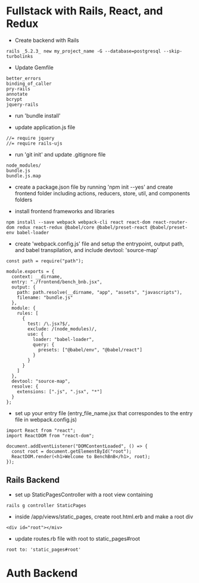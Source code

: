 # Fullstack with Rails, React, and Redux

- Create backend with Rails
```
rails _5.2.3_ new my_project_name -G --database=postgresql --skip-turbolinks
```

- Update Gemfile
```
better_errors
binding_of_caller
pry-rails
annotate
bcrypt
jquery-rails 
``` 

- run 'bundle install'

- update application.js file
```
//= require jquery
//= require rails-ujs
```

- run 'git init' and update .gitignore file
```
node_modules/
bundle.js
bundle.js.map
```

- create a package.json file by running 'npm init --yes' and create frontend folder including  actions, reducers, store, util, and components folders

- install frontend frameworks and libraries
```
npm install --save webpack webpack-cli react react-dom react-router-dom redux react-redux @babel/core @babel/preset-react @babel/preset-env babel-loader
```

- create 'webpack.config.js' file and setup the entrypoint, output path, and babel transpilation, and include devtool: 'source-map'
```
const path = require("path");

module.exports = {
  context: __dirname,
  entry: "./frontend/bench_bnb.jsx",
  output: {
    path: path.resolve(__dirname, "app", "assets", "javascripts"),
    filename: "bundle.js"
  },
  module: {
    rules: [
      {
        test: /\.jsx?$/,
        exclude: /(node_modules)/,
        use: {
          loader: "babel-loader",
          query: {
            presets: ["@babel/env", "@babel/react"]
          }
        }
      }
    ]
  },
  devtool: "source-map",
  resolve: {
    extensions: [".js", ".jsx", "*"]
  }
};
```

- set up your entry file (entry_file_name.jsx that correspondes to the entry file in webpack.config.js)
```
import React from "react";
import ReactDOM from "react-dom";

document.addEventListener("DOMContentLoaded", () => {
  const root = document.getElementById("root");
  ReactDOM.render(<h1>Welcome to BenchBnB</h1>, root);
});
```
 
## Rails Backend
- set up StaticPagesController with a root view containing 
```
rails g controller StaticPages
```
- inside /app/views/static_pages, create root.html.erb and make a root div
```
<div id="root"></miv>
```

- update routes.rb file with root to static_pages#root
```
root to: 'static_pages#root'
```

# Auth Backend

